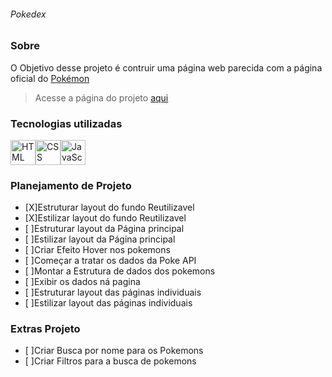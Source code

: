 ###### Pokedex

### Sobre

 O Objetivo desse projeto é contruir uma página web parecida com a página oficial do [Pokémon](https://www.pokemon.com/br/pokedex/)

 >Acesse a página do projeto [aqui](https://main.dtl4uvmpcuppz.amplifyapp.com)

 ### Tecnologias utilizadas

 <img alt="HTML" src="https://cdn.jsdelivr.net/gh/devicons/devicon/icons/html5/html5-original.svg" width=40 height=40 /><img alt="CSS" src="https://cdn.jsdelivr.net/gh/devicons/devicon/icons/css3/css3-original.svg" width=40 height=40 /><img alt="JavaScript" src="https://cdn.jsdelivr.net/gh/devicons/devicon/icons/javascript/javascript-original.svg" width=40 height=40 />

### Planejamento de Projeto
- [X]Estruturar layout do fundo Reutilizavel
- [X]Estilizar layout do fundo Reutilizavel
- [ ]Estruturar layout da Página principal
- [ ]Estilizar layout da Página principal
- [ ]Criar Efeito Hover nos pokemons
- [ ]Começar a tratar os dados da Poke API
- [ ]Montar a Estrutura de dados dos pokemons
- [ ]Exibir os dados ná pagina
- [ ]Estruturar layout das páginas individuais 
- [ ]Estilizar layout das páginas individuais 



### Extras Projeto
- [ ]Criar Busca por nome para os Pokemons
- [ ]Criar Filtros para a busca de pokemons

